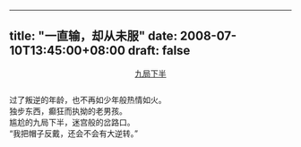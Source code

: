 
---
title: "一直输，却从未服"
date: 2008-07-10T13:45:00+08:00
draft: false
---


<div style="margin: 0px auto 10px; display: block; text-align: center;">
 <a href="http://v.blog.sohu.com/u/vw/1371371" target="_blank">九局下半</a>
</div>
<br> 过了叛逆的年龄，也不再如少年般热情如火。
<br>独步东西，癫狂而执拗的老男孩。
<br>尴尬的九局下半，迷宫般的岔路口。
<br>“我把帽子反戴，还会不会有大逆转。”
<br> 
